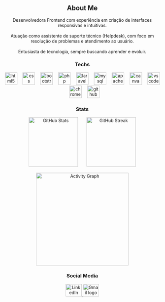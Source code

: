 <h2 align="center">About Me</h2>

<p align="center">
  Desenvolvedora Frontend com experiência em criação de interfaces responsivas e intuitivas.<br><br>
  Atuação como assistente de suporte técnico (Helpdesk), com foco em resolução de problemas e atendimento ao usuário.<br><br>
  Entusiasta de tecnologia, sempre buscando aprender e evoluir.
</p>

###

<h3 align="center">Techs</h3>

<div align="center">
  <img src="https://cdn.jsdelivr.net/gh/devicons/devicon/icons/html5/html5-original.svg" height="40" alt="html5 logo" />
  <img width="10" />
  <img src="https://cdn.jsdelivr.net/gh/devicons/devicon/icons/css3/css3-original.svg" height="40" alt="css logo" />
  <img width="10" />
  <img src="https://cdn.jsdelivr.net/gh/devicons/devicon/icons/bootstrap/bootstrap-original.svg" height="40" alt="bootstrap logo" />
  <img width="10" />
  <img src="https://cdn.jsdelivr.net/gh/devicons/devicon/icons/php/php-original.svg" height="40" alt="php logo" />
  <img width="10" />
  <img src="https://cdn.jsdelivr.net/gh/devicons/devicon/icons/laravel/laravel-original.svg" height="40" alt="laravel logo" />
  <img width="10" />
  <img src="https://cdn.jsdelivr.net/gh/devicons/devicon/icons/mysql/mysql-original.svg" height="40" alt="mysql logo" />
  <img width="10" />
  <img src="https://cdn.jsdelivr.net/gh/devicons/devicon/icons/apache/apache-original.svg" height="40" alt="apache logo" />
  <img width="10" />
  <img src="https://cdn.jsdelivr.net/gh/devicons/devicon/icons/canva/canva-original.svg" height="40" alt="canva logo" />
  <img width="10" />
  <img src="https://cdn.jsdelivr.net/gh/devicons/devicon/icons/vscode/vscode-original.svg" height="40" alt="vscode logo" />
  <img width="10" />
  <img src="https://cdn.jsdelivr.net/gh/devicons/devicon/icons/chrome/chrome-original.svg" height="40" alt="chrome logo" />
  <img width="10" />
  <img src="https://cdn.jsdelivr.net/gh/devicons/devicon/icons/github/github-original.svg" height="40" alt="github logo" />
</div>

###

<h3 align="center">Stats</h3>

<div align="center">
  <img src="https://github-readme-stats.vercel.app/api?username=Josi329&hide_title=false&hide_rank=false&show_icons=true&include_all_commits=true&count_private=true&disable_animations=false&theme=dracula&locale=en&hide_border=false" height="160" alt="GitHub Stats" />
  <img width="20" />
  <img src="https://streak-stats.demolab.com?user=Josi329&locale=en&mode=daily&theme=dracula&hide_border=false&border_radius=5" height="160" alt="GitHub Streak" />
</div>

<br>

<div align="center">
  <img src="https://github-readme-activity-graph.vercel.app/graph?username=Josi329&radius=16&theme=react&area=true" height="300" alt="Activity Graph" />
</div>

###

<h3 align="center">Social Media</h3>

<div align="center">
  <a href="https://www.linkedin.com/in/josiane-samunda" target="_blank">
    <img src="https://raw.githubusercontent.com/maurodesouza/profile-readme-generator/master/src/assets/icons/social/linkedin/default.svg" width="52" height="40" alt="LinkedIn logo" />
  </a>
  <a href="mailto:josianenicolina@gmail.com" target="_blank">
    <img src="https://raw.githubusercontent.com/maurodesouza/profile-readme-generator/master/src/assets/icons/social/gmail/default.svg" width="52" height="40" alt="Gmail logo" />
  </a>
</div>


